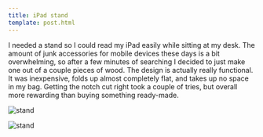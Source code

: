 ```yaml
---
title: iPad stand
template: post.html
---
```

I needed a stand so I could read my iPad easily while sitting at my desk. The amount of junk accessories for mobile devices these days is a bit overwhelming, so after a few minutes of searching I decided to just make one out of a couple pieces of wood. The design is actually really functional. It was inexpensive, folds up almost completely flat, and takes up no space in my bag. Getting the notch cut right took a couple of tries, but overall more rewarding than buying something ready-made.

![stand](https://s3.amazonaws.com/rewferguson.com/img/iPad-Stand/IMG_0082.jpg)

![stand](https://s3.amazonaws.com/rewferguson.com/img/iPad-Stand/IMG_0081.jpg)
